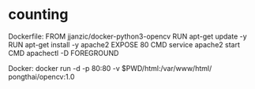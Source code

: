 # counting 



Dockerfile:
FROM jjanzic/docker-python3-opencv
RUN apt-get update -y
RUN apt-get install -y apache2
EXPOSE 80
CMD service apache2 start
CMD apachectl -D FOREGROUND

Docker:
docker run -d -p 80:80 -v $PWD/html:/var/www/html/ pongthai/opencv:1.0

